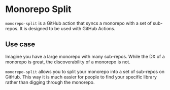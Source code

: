 # Monorepo Split

`monorepo-split` is a GitHub action that syncs a monorepo with a set of
sub-repos. It is designed to be used with GitHub Actions.

## Use case

Imagine you have a large monorepo with many sub-repos.
While the DX of a monorepo is great, the discoverability of a monorepo is not.

`monorepo-split` allows you to split your monorepo into a set of sub-repos on GitHub.
This way it is much easier for people to find your specific library rather than digging through
the monorepo.
